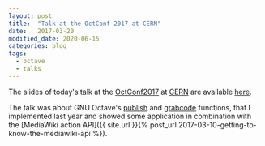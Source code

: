 ```yaml
---
layout: post
title:  "Talk at the OctConf 2017 at CERN"
date:   2017-03-20
modified_date: 2020-06-15
categories: blog
tags:
  - octave
  - talks
---
```


The slides of today's talk at the
[OctConf2017](http://wiki.octave.org/OctConf_2017)
at [CERN](https://indico.cern.ch/event/609833/timetable/#20170320.detailed)
are available [here](https://github.com/octave-de/OctConf2017).

The talk was about GNU Octave's
[publish](https://www.gnu.org/software/octave/doc/interpreter/XREFpublish.html)
and
[grabcode](https://www.gnu.org/software/octave/doc/interpreter/XREFgrabcode.html)
functions, that I implemented last year and showed some application in
combination with the
[MediaWiki action API]({{ site.url }}{% post_url 2017-03-10-getting-to-know-the-mediawiki-api %}).
